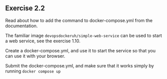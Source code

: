 ## Exercise 2.2

Read about how to add the command to docker-compose.yml from the documentation.

The familiar image `devopsdockeruh/simple-web-service` can be used to start a web service, see the exercise 1.10.

Create a docker-compose.yml, and use it to start the service so that you can use it with your browser.

Submit the docker-compose.yml, and make sure that it works simply by running `docker compose up`
